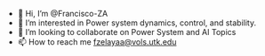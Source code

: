 - 👋 Hi, I’m @Francisco-ZA
- 👀 I’m interested in Power system dynamics, control, and stability.
- 💞️ I’m looking to collaborate on Power System and AI Topics
- 📫 How to reach me fzelayaa@vols.utk.edu

<!---
Francisco-ZA/Francisco-ZA is a ✨ special ✨ repository because its `README.md` (this file) appears on your GitHub profile.
You can click the Preview link to take a look at your changes.
--->
